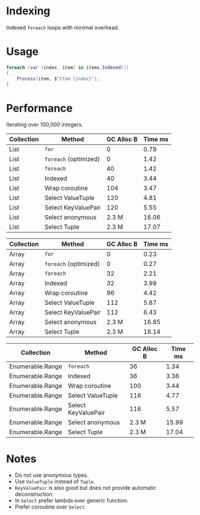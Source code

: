 # Indexing
Indexed `foreach` loops with minimal overhead.

# Usage

```csharp
foreach (var (index, item) in items.Indexed())
{
    Process(item, $"Item {index}");
}
```

# Performance
Iterating over 100,000 integers.

| Collection | Method | GC Alloc B | Time ms |
|------------|--------|----------|---------|
| List | `for` | 0 | 0.79 |
| List | `foreach` (optimized) | 0 | 1.42 |
| List | `foreach` | 40 | 1.42 |
| List | Indexed | 40 | 3.44 |
| List | Wrap coroutine | 104 | 3.47 |
| List | Select ValueTuple | 120 | 4.81 |
| List | Select KeyValuePair | 120 | 5.55 |
| List | Select anonymous | 2.3 M | 16.06 |
| List | Select Tuple | 2.3 M | 17.07 |

| Collection | Method | GC Alloc B | Time ms |
|------------|--------|----------|---------|
| Array | `for` | 0 | 0.23 |
| Array | `foreach` (optimized) | 0 | 0.27 |
| Array | `foreach` | 32 | 2.21 |
| Array | Indexed | 32 | 3.99 |
| Array | Wrap coroutine | 96 | 4.42 |
| Array | Select ValueTuple | 112 | 5.87 |
| Array | Select KeyValuePair | 112 | 6.43 |
| Array | Select anonymous | 2.3 M | 16.85 |
| Array | Select Tuple | 2.3 M | 18.14 |

| Collection | Method | GC Alloc B | Time ms |
|------------|--------|----------|---------|
| Enumerable.Range | `foreach` | 36 | 1.34 |
| Enumerable.Range | Indexed | 36 | 3.36 |
| Enumerable.Range | Wrap coroutine | 100 | 3.44 |
| Enumerable.Range | Select ValueTuple | 116 | 4.77 |
| Enumerable.Range | Select KeyValuePair | 116 | 5.57 |
| Enumerable.Range | Select anonymous | 2.3 M | 15.99 |
| Enumerable.Range | Select Tuple | 2.3 M | 17.04 |

# Notes

- Do not use anonymous types.
- Use `ValueTuple` instead of `Tuple`.
- `KeyValuePair` is also good but does not provide automatic deconstruction.
- In `Select` prefer lambda over generic function.
- Prefer coroutine over `Select`.
